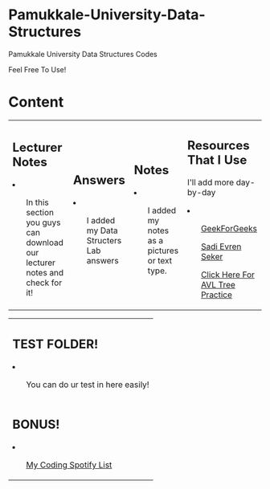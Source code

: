 # Pamukkale-University-Data-Structures

Pamukkale University Data Structures Codes

Feel Free To Use!

<h1> <b>Content</b></h1>

<table style = "width = 100%">
<tr>
<td>
<h2> Lecturer Notes</h2>
<li>
<ul><p>In this section you guys can download our lecturer notes and check for it!</p></ul>
</li></td>
<td>

<h2> Answers </h2>
<li>
<ul><p>I added my Data Structers Lab answers</p></ul>
</li>

</td>
<td>
<h2> Notes </h2>
<li>
<ul><p>I added my notes as a pictures or text type.</p></ul>
</li>
</td>
</td>

<td>
<h2> Resources That I Use</h2>
<p>I'll add more day-by-day</p>
<li>
<ul><p><a href = "https://www.geeksforgeeks.org/">GeekForGeeks</p></ul>
<ul><p><a href = "https://www.youtube.com/c/Sadievrenseker_BK">Sadi Evren Seker</p></ul>
<ul><p><a href = "https://www.cs.usfca.edu/~galles/visualization/AVLtree.html">Click Here For AVL Tree Practice</p></ul>
</li>
</td>

</tr>
</table>

<table>
<tr>
<td>
<h2> TEST FOLDER!</h2>
<li>
<ul>
<p>You can do ur test in here easily!</p></ul>
</li>
</td>
</tr>
<td>
<h2> BONUS!</h2>
<li>
<ul><p><a href = https://open.spotify.com/playlist/5CiELE7uK156sTnp62A7jA?si=46b09cc7dcaf45f2">My Coding Spotify List</p></ul>
</li>
</td>
</table>
